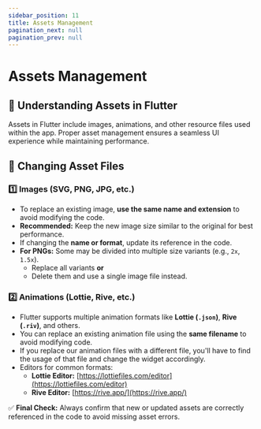 ```yaml
---
sidebar_position: 11
title: Assets Management
pagination_next: null
pagination_prev: null
---
```


# Assets Management

## 📌 Understanding Assets in Flutter

Assets in Flutter include images, animations, and other resource files used within the app. Proper asset management ensures a seamless UI experience while maintaining performance.

## 🔄 Changing Asset Files

### 1️⃣ Images (SVG, PNG, JPG, etc.)

- To replace an existing image, **use the same name and extension** to avoid modifying the code.
- **Recommended:** Keep the new image size similar to the original for best performance.
- If changing the **name or format**, update its reference in the code.
- **For PNGs:** Some may be divided into multiple size variants (e.g., `2x`, `1.5x`).  
  - Replace all variants **or**  
  - Delete them and use a single image file instead.

### 2️⃣ Animations (Lottie, Rive, etc.)

- Flutter supports multiple animation formats like **Lottie (`.json`)**, **Rive (`.riv`)**, and others.
- You can replace an existing animation file using the **same filename** to avoid modifying code.
- If you replace our animation files with a different file, you'll have to find the usage of that file and change the widget accordingly.
- Editors for common formats:
  - **Lottie Editor:** [https://lottiefiles.com/editor](https://lottiefiles.com/editor)
  - **Rive Editor:** [https://rive.app/](https://rive.app/)

✅ **Final Check:** Always confirm that new or updated assets are correctly referenced in the code to avoid missing asset errors.
